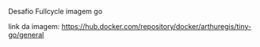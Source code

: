 Desafio Fullcycle imagem go

link da imagem: https://hub.docker.com/repository/docker/arthuregis/tiny-go/general
